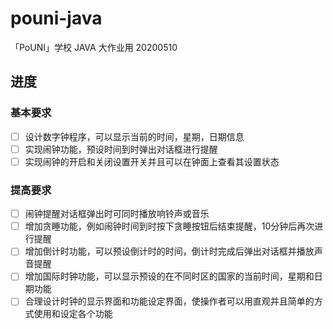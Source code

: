 # pouni-java
「PoUNI」学校 JAVA 大作业用 20200510

## 进度

### 基本要求

- [ ] 设计数字钟程序，可以显示当前的时间，星期，日期信息
- [ ] 实现闹钟功能，预设时间到时弹出对话框进行提醒
- [ ] 实现闹钟的开启和关闭设置开关并且可以在钟面上查看其设置状态

### 提高要求

- [ ] 闹钟提醒对话框弹出时可同时播放响铃声或音乐
- [ ] 增加贪睡功能，例如闹钟时间到时按下贪睡按钮后结束提醒，10分钟后再次进行提醒
- [ ] 增加倒计时功能，可以预设倒计时的时间，倒计时完成后弹出对话框并播放声音提醒
- [ ] 增加国际时钟功能，可以显示预设的在不同时区的国家的当前时间，星期和日期功能
- [ ] 合理设计时钟的显示界面和功能设定界面，使操作者可以用直观并且简单的方式使用和设定各个功能
